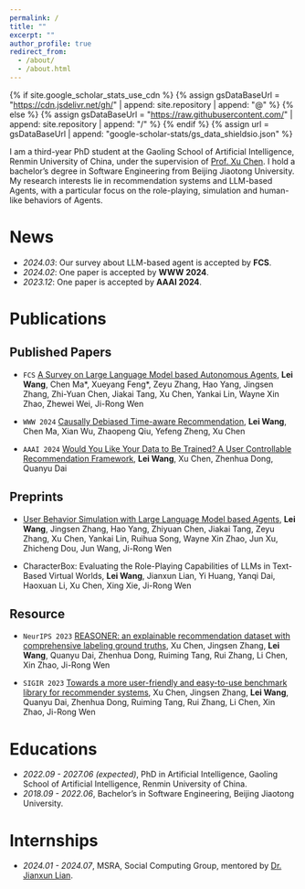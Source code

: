 ```yaml
---
permalink: /
title: ""
excerpt: ""
author_profile: true
redirect_from: 
  - /about/
  - /about.html
---
```


{% if site.google_scholar_stats_use_cdn %}
{% assign gsDataBaseUrl = "https://cdn.jsdelivr.net/gh/" | append: site.repository | append: "@" %}
{% else %}
{% assign gsDataBaseUrl = "https://raw.githubusercontent.com/" | append: site.repository | append: "/" %}
{% endif %}
{% assign url = gsDataBaseUrl | append: "google-scholar-stats/gs_data_shieldsio.json" %}

<span class='anchor' id='about-me'></span>

I am a third-year PhD student at the Gaoling School of Artificial Intelligence, Renmin University of China, under the supervision of [Prof. Xu Chen](https://scholar.google.com/citations?hl=zh-CN&user=loPoqy0AAAAJ). I hold a bachelor’s degree in Software Engineering from Beijing Jiaotong University. My research interests lie in recommendation systems and LLM-based Agents, with a particular focus on the role-playing, simulation and human-like behaviors of Agents.



# News
- *2024.03*: Our survey about LLM-based agent is accepted by **FCS**.
- *2024.02*: One paper is accepted by **WWW 2024**.
- *2023.12*: One paper is accepted by **AAAI 2024**.

# Publications 


## Published Papers

- ``FCS`` [A Survey on Large Language Model based Autonomous Agents](https://link.springer.com/article/10.1007/s11704-024-40231-1), **Lei Wang**, Chen Ma\*, Xueyang Feng\*, Zeyu Zhang, Hao Yang, Jingsen Zhang, Zhi-Yuan Chen, Jiakai Tang, Xu Chen, Yankai Lin, Wayne Xin Zhao, Zhewei Wei, Ji-Rong Wen

- ``WWW 2024`` [Causally Debiased Time-aware Recommendation](https://dl.acm.org/doi/abs/10.1145/3589334.3645400), **Lei Wang**, Chen Ma, Xian Wu, Zhaopeng Qiu, Yefeng Zheng, Xu Chen

- ``AAAI 2024`` [Would You Like Your Data to Be Trained? A User Controllable Recommendation Framework](https://ojs.aaai.org/index.php/AAAI/article/view/30166), **Lei Wang**, Xu Chen, Zhenhua Dong, Quanyu Dai


## Preprints

- [User Behavior Simulation with Large Language Model based Agents](https://arxiv.org/abs/2306.02552), **Lei Wang**, Jingsen Zhang, Hao Yang, Zhiyuan Chen, Jiakai Tang, Zeyu Zhang, Xu Chen, Yankai Lin, Ruihua Song, Wayne Xin Zhao, Jun Xu, Zhicheng Dou, Jun Wang, Ji-Rong Wen

- CharacterBox: Evaluating the Role-Playing Capabilities of LLMs in Text-Based Virtual Worlds, **Lei Wang**, Jianxun Lian, Yi Huang, Yanqi Dai, Haoxuan Li, Xu Chen, Xing Xie, Ji-Rong Wen


## Resource

- ``NeurIPS 2023`` [REASONER: an explainable recommendation dataset with comprehensive labeling ground truths](https://proceedings.neurips.cc/paper_files/paper/2023/file/2ebf43d20e5933ab6d98225bbb908ade-Paper-Datasets_and_Benchmarks.pdf), Xu Chen, Jingsen Zhang, **Lei Wang**, Quanyu Dai, Zhenhua Dong, Ruiming Tang, Rui Zhang, Li Chen, Xin Zhao, Ji-Rong Wen

- ``SIGIR 2023`` [Towards a more user-friendly and easy-to-use benchmark library for recommender systems](https://dl.acm.org/doi/abs/10.1145/3539618.3591889), Xu Chen, Jingsen Zhang, **Lei Wang**, Quanyu Dai, Zhenhua Dong, Ruiming Tang, Rui Zhang, Li Chen, Xin Zhao, Ji-Rong Wen



<!-- # Honors and Awards
- *2021.10* Lorem ipsum dolor sit amet, consectetur adipiscing elit. Vivamus ornare aliquet ipsum, ac tempus justo dapibus sit amet. 
- *2021.09* Lorem ipsum dolor sit amet, consectetur adipiscing elit. Vivamus ornare aliquet ipsum, ac tempus justo dapibus sit amet.  -->

# Educations
- *2022.09 - 2027.06 (expected)*, PhD in Artificial Intelligence, Gaoling School of Artificial Intelligence, Renmin University of China.
- *2018.09 - 2022.06*, Bachelor’s in Software Engineering, Beijing Jiaotong University. 

<!-- # Invited Talks
- *2021.06*, Lorem ipsum dolor sit amet, consectetur adipiscing elit. Vivamus ornare aliquet ipsum, ac tempus justo dapibus sit amet. 
- *2021.03*, Lorem ipsum dolor sit amet, consectetur adipiscing elit. Vivamus ornare aliquet ipsum, ac tempus justo dapibus sit amet.  \| [\[video\]](https://github.com/) -->

# Internships
- *2024.01 - 2024.07*, MSRA, Social Computing Group, mentored by [Dr. Jianxun Lian](https://www.microsoft.com/en-us/research/people/jialia/).